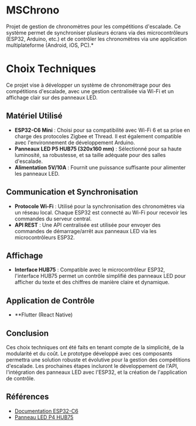 # MSChrono
Projet de gestion de chronomètres pour les compétitions d'escalade. Ce système permet de synchroniser plusieurs écrans via des microcontrôleurs (ESP32, Arduino, etc.) et de contrôler les chronomètres via une application multiplateforme (Android, iOS, PC).*

# Choix Techniques

Ce projet vise à développer un système de chronométrage pour des compétitions d'escalade, avec une gestion centralisée via Wi-Fi et un affichage clair sur des panneaux LED.

## Matériel Utilisé
- **ESP32-C6 Mini** : Choisi pour sa compatibilité avec Wi-Fi 6 et sa prise en charge des protocoles Zigbee et Thread. Il est également compatible avec l'environnement de développement Arduino.
- **Panneaux LED P5 HUB75 (320x160 mm)** : Sélectionné pour sa haute luminosité, sa robustesse, et sa taille adéquate pour des salles d'escalade.
- **Alimentation 5V/10A** : Fournit une puissance suffisante pour alimenter les panneaux LED.

## Communication et Synchronisation
- **Protocole Wi-Fi** : Utilisé pour la synchronisation des chronomètres via un réseau local. Chaque ESP32 est connecté au Wi-Fi pour recevoir les commandes du serveur central.
- **API REST** : Une API centralisée est utilisée pour envoyer des commandes de démarrage/arrêt aux panneaux LED via les microcontrôleurs ESP32.

## Affichage
- **Interface HUB75** : Compatible avec le microcontrôleur ESP32, l'interface HUB75 permet un contrôle simplifié des panneaux LED pour afficher du texte et des chiffres de manière claire et dynamique.

## Application de Contrôle
- **Flutter (React Native)

## Conclusion

Ces choix techniques ont été faits en tenant compte de la simplicité, de la modularité et du coût. Le prototype développé avec ces composants permettra une solution robuste et évolutive pour la gestion des compétitions d'escalade. Les prochaines étapes incluront le développement de l'API, l'intégration des panneaux LED avec l'ESP32, et la création de l'application de contrôle.

## Références

- [Documentation ESP32-C6](https://docs.espressif.com/projects/esp-idf/en/latest/esp32c6/index.html)
- [Panneau LED P4 HUB75]([https://www.aliexpress.com](https://fr.aliexpress.com/item/1005006774185535.html?srcSns=sns_WhatsApp&spreadType=socialShare&bizType=ProductDetail&social_params=61001048639&aff_fcid=bdc3c3549a98492cb68ddf2f7c4a4662-1740039595335-06730-_EGMy6NW&tt=MG&aff_fsk=_EGMy6NW&aff_platform=default&sk=_EGMy6NW&aff_trace_key=bdc3c3549a98492cb68ddf2f7c4a4662-1740039595335-06730-_EGMy6NW&shareId=61001048639&businessType=ProductDetail&platform=AE&terminal_id=8dae992b2b404872abc37587bf63c5f7&afSmartRedirect=y#nav-specification))

